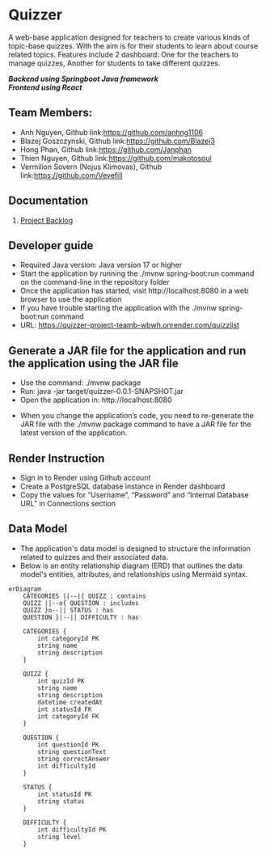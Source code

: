 # Quizzer

A web-base application designed for teachers to create various kinds of topic-base quizzes. With the aim is for their students to learn about course related topics. Features include 2 dashboard: One for the teachers to manage quizzes, Another for students to take different quizzes.

***Backend using Springboot Java framework***<br>
***Frontend using React***

## Team Members:
- Anh Nguyen, Github link:<https://github.com/anhng1106>
- Blazej Goszczynski, Github link:<https://github.com/Blazej3>
- Hong Phan, Github link:<https://github.com/Janphan>
- Thien Nguyen, Github link:<https://github.com/makotosoul>
- Vermilion Sovern (Nojus Klimovas), Github link:<https://github.com/Veyefill>

## Documentation
1. [Project Backlog](https://github.com/orgs/softProTeam1/projects/1)

## Developer guide
- Required Java version: Java version 17 or higher
- Start the application by running the ./mvnw spring-boot:run command on the command-line in the repository folder
- Once the application has started, visit http://localhost:8080 in a web browser to use the application
- If you have trouble starting the application with the ./mvnw spring-boot:run command
- URL: https://quizzer-project-teamb-wbwh.onrender.com/quizzlist

## Generate a JAR file for the application and run the application using the JAR file
- Use the command: ./mvnw package
- Run: java -jar target/quizzer-0.0.1-SNAPSHOT.jar
- Open the application in:  http://localhost:8080
* When you change the application’s code, you need to re-generate the JAR file with the ./mvnw package command to have a JAR file for the latest version of the application.


## Render Instruction

- Sign in to Render using Github account
- Create a PostgreSQL database instance in Render dashboard
- Copy the values for “Username”, “Password” and “Internal Database URL” in Connections section


## Data Model

- The application's data model is designed to structure the information related to quizzes and their associated data. 
- Below is an entity relationship diagram (ERD) that outlines the data model's entities, attributes, and relationships using Mermaid syntax.

```mermaid
erDiagram
    CATEGORIES ||--|{ QUIZZ : contains
    QUIZZ ||--o{ QUESTION : includes
    QUIZZ }o--|| STATUS : has
    QUESTION }|--|| DIFFICULTY : has

    CATEGORIES {
        int categoryId PK
        string name
        string description
    }

    QUIZZ {
        int quizId PK
        string name
        string description
        datetime createdAt
        int statusId FK
        int categoryId FK
    }

    QUESTION {
        int questionId PK
        string questionText
        string correctAnswer
        int difficultyId
    }

    STATUS {
        int statusId PK
        string status
    }

    DIFFICULTY {
        int difficultyId PK
        string level
    }

